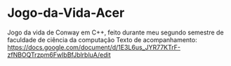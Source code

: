 # Jogo-da-Vida-Acer
Jogo da vida de Conway em C++, feito durante meu segundo semestre de faculdade de ciência da computação
Texto de acompanhamento: https://docs.google.com/document/d/1E3L6us_JYR77KTrF-zfNBOQTrzpm6FwIbBfJblrbluA/edit
